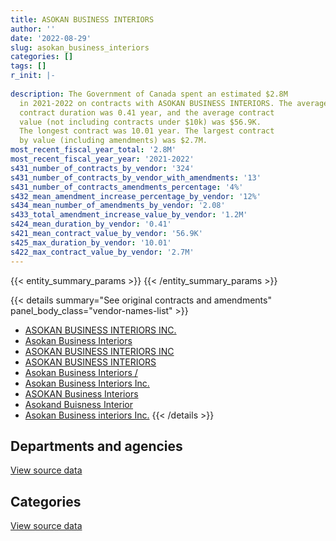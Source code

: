 ```yaml
---
title: ASOKAN BUSINESS INTERIORS
author: ''
date: '2022-08-29'
slug: asokan_business_interiors
categories: []
tags: []
r_init: |-
  
description: The Government of Canada spent an estimated $2.8M
  in 2021-2022 on contracts with ASOKAN BUSINESS INTERIORS. The average
  contract duration was 0.41 year, and the average contract
  value (not including contracts under $10k) was $56.9K.
  The longest contract was 10.01 year. The largest contract
  by value (including amendments) was $2.7M.
most_recent_fiscal_year_total: '2.8M'
most_recent_fiscal_year_year: '2021-2022'
s431_number_of_contracts_by_vendor: '324'
s431_number_of_contracts_by_vendor_with_amendments: '13'
s431_number_of_contracts_amendments_percentage: '4%'
s432_mean_amendment_increase_percentage_by_vendor: '12%'
s434_mean_number_of_amendments_by_vendor: '2.08'
s433_total_amendment_increase_value_by_vendor: '1.2M'
s424_mean_duration_by_vendor: '0.41'
s421_mean_contract_value_by_vendor: '56.9K'
s425_max_duration_by_vendor: '10.01'
s422_max_contract_value_by_vendor: '2.7M'
---
```


<script src="/rmarkdown-libs/htmlwidgets/htmlwidgets.js"></script>
<link href="/rmarkdown-libs/datatables-css/datatables-crosstalk.css" rel="stylesheet" />
<script src="/rmarkdown-libs/datatables-binding/datatables.js"></script>
<script src="/rmarkdown-libs/jquery/jquery-3.6.0.min.js"></script>
<link href="/rmarkdown-libs/dt-core-bootstrap/css/dataTables.bootstrap.min.css" rel="stylesheet" />
<link href="/rmarkdown-libs/dt-core-bootstrap/css/dataTables.bootstrap.extra.css" rel="stylesheet" />
<script src="/rmarkdown-libs/dt-core-bootstrap/js/jquery.dataTables.min.js"></script>
<script src="/rmarkdown-libs/dt-core-bootstrap/js/dataTables.bootstrap.min.js"></script>
<link href="/rmarkdown-libs/crosstalk/css/crosstalk.min.css" rel="stylesheet" />
<script src="/rmarkdown-libs/crosstalk/js/crosstalk.min.js"></script>
<script src="/rmarkdown-libs/htmlwidgets/htmlwidgets.js"></script>
<link href="/rmarkdown-libs/datatables-css/datatables-crosstalk.css" rel="stylesheet" />
<script src="/rmarkdown-libs/datatables-binding/datatables.js"></script>
<script src="/rmarkdown-libs/jquery/jquery-3.6.0.min.js"></script>
<link href="/rmarkdown-libs/dt-core-bootstrap/css/dataTables.bootstrap.min.css" rel="stylesheet" />
<link href="/rmarkdown-libs/dt-core-bootstrap/css/dataTables.bootstrap.extra.css" rel="stylesheet" />
<script src="/rmarkdown-libs/dt-core-bootstrap/js/jquery.dataTables.min.js"></script>
<script src="/rmarkdown-libs/dt-core-bootstrap/js/dataTables.bootstrap.min.js"></script>
<link href="/rmarkdown-libs/crosstalk/css/crosstalk.min.css" rel="stylesheet" />
<script src="/rmarkdown-libs/crosstalk/js/crosstalk.min.js"></script>

{{< entity_summary_params >}}
{{< /entity_summary_params >}}

{{< details summary="See original contracts and amendments" panel_body_class="vendor-names-list" >}}
- [ASOKAN BUSINESS INTERIORS INC.](https://search.open.canada.ca/en/ct/?sort=contract_value_f%20desc&page=1&search_text=%22ASOKAN%20BUSINESS%20INTERIORS%20INC.%22)
- [Asokan Business Interiors](https://search.open.canada.ca/en/ct/?sort=contract_value_f%20desc&page=1&search_text=%22Asokan%20Business%20Interiors%22)
- [ASOKAN BUSINESS INTERIORS INC](https://search.open.canada.ca/en/ct/?sort=contract_value_f%20desc&page=1&search_text=%22ASOKAN%20BUSINESS%20INTERIORS%20INC%22)
- [ASOKAN BUSINESS INTERIORS](https://search.open.canada.ca/en/ct/?sort=contract_value_f%20desc&page=1&search_text=%22ASOKAN%20BUSINESS%20INTERIORS%22)
- [Asokan Business Interiors /](https://search.open.canada.ca/en/ct/?sort=contract_value_f%20desc&page=1&search_text=%22Asokan%20Business%20Interiors%20%2f%22)
- [Asokan Business Interiors Inc.](https://search.open.canada.ca/en/ct/?sort=contract_value_f%20desc&page=1&search_text=%22Asokan%20Business%20Interiors%20Inc.%22)
- [ASOKAN Business Interiors](https://search.open.canada.ca/en/ct/?sort=contract_value_f%20desc&page=1&search_text=%22ASOKAN%20Business%20Interiors%22)
- [Asokand Buisness Interior](https://search.open.canada.ca/en/ct/?sort=contract_value_f%20desc&page=1&search_text=%22Asokand%20Buisness%20Interior%22)
- [Asokan Business interiors Inc.](https://search.open.canada.ca/en/ct/?sort=contract_value_f%20desc&page=1&search_text=%22Asokan%20Business%20interiors%20Inc.%22)
{{< /details >}}

## Departments and agencies

<div id="htmlwidget-1" style="width:100%;height:auto;" class="datatables html-widget"></div>
<script type="application/json" data-for="htmlwidget-1">{"x":{"style":"bootstrap","filter":"none","vertical":false,"data":[["<a href=\"/departments/aafc-aac/\">Agriculture and Agri-Food Canada<\/a>","<a href=\"/departments/aandc-aadnc/\">Crown-Indigenous Relations and Northern Affairs Canada<\/a>","<a href=\"/departments/atssc-scdata/\">Administrative Tribunals Support Service of Canada<\/a>","<a href=\"/departments/cas-satj/\">Courts Administration Service<\/a>","<a href=\"/departments/cgc-ccg/\">Canadian Grain Commission<\/a>","<a href=\"/departments/chrc-ccdp/\">Canadian Human Rights Commission<\/a>","<a href=\"/departments/cnsc-ccsn/\">Canadian Nuclear Safety Commission<\/a>","<a href=\"/departments/csc-scc/\">Correctional Service of Canada<\/a>","<a href=\"/departments/csps-efpc/\">Canada School of Public Service<\/a>","<a href=\"/departments/dfatd-maecd/\">Global Affairs Canada<\/a>","<a href=\"/departments/dfo-mpo/\">Fisheries and Oceans Canada<\/a>","<a href=\"/departments/dnd-mdn/\">National Defence<\/a>","<a href=\"/departments/elections/\">Elections Canada<\/a>","<a href=\"/departments/esdc-edsc/\">Employment and Social Development Canada<\/a>","<a href=\"/departments/ic/\">Innovation, Science and Economic Development Canada<\/a>","<a href=\"/departments/isc-sac/\">Indigenous Services Canada<\/a>","<a href=\"/departments/jus/\">Department of Justice Canada<\/a>","<a href=\"/departments/lac-bac/\">Library and Archives Canada<\/a>","<a href=\"/departments/nrcan-rncan/\">Natural Resources Canada<\/a>","<a href=\"/departments/nserc-crsng/\">Natural Sciences and Engineering Research Council of Canada<\/a>","<a href=\"/departments/ocol-clo/\">Office of the Commissioner of Official Languages<\/a>","<a href=\"/departments/opc-cpvp/\">Office of the Privacy Commissioner of Canada<\/a>","<a href=\"/departments/pbc-clcc/\">Parole Board of Canada<\/a>","<a href=\"/departments/pc/\">Parks Canada<\/a>","<a href=\"/departments/pch/\">Canadian Heritage<\/a>","<a href=\"/departments/pwgsc-tpsgc/\">Public Services and Procurement Canada<\/a>","<a href=\"/departments/ssc-spc/\">Shared Services Canada<\/a>","<a href=\"/departments/statcan/\">Statistics Canada<\/a>","<a href=\"/departments/tc/\">Transport Canada<\/a>","<a href=\"/departments/tsb-bst/\">Transportation Safety Board of Canada<\/a>","<a href=\"/departments/wd-deo/\">Western Economic Diversification Canada<\/a>"],[null,230748.86,null,72634.09,null,31802.72,null,null,null,157649.92,66360.17,11123.83,null,null,135807.09,141628.85,27691.55,null,11131.63,10345.15,23857.31,43235.14,56515.37,30974.64,null,3343520.45,348496.91,null,null,null,null],[null,63950.94,24278.05,300504.52,38802.51,null,null,null,null,283826.2,227755.13,null,10721.42,12367.27,132312.15,null,null,72039.17,null,24543.05,61258.67,null,24408.68,14427.47,83500.97,2099918.24,310059.75,276861.08,null,24742.76,17091.25],[null,13776.55,null,173861.95,null,null,null,12655.36,102658.67,78718.29,null,null,null,57139.93,133160.73,8835.53,null,null,null,null,null,null,null,18396,null,949076.66,189720.08,null,24780.9,17918.85,null],[46650.46,null,21788.51,384758.63,null,19481.2,159899.52,11735.95,null,57600.13,null,18589.41,null,160380.9,339421.49,107499.01,88296.44,20603.52,157341,null,null,null,null,null,null,957340.22,146461.43,72871.49,null,19890.68,null]],"container":"<table class=\"table table-striped table-hover row-border order-column display\">\n  <thead>\n    <tr>\n      <th>Department<\/th>\n      <th>2018-2019<\/th>\n      <th>2019-2020<\/th>\n      <th>2020-2021<\/th>\n      <th>2021-2022<\/th>\n    <\/tr>\n  <\/thead>\n<\/table>","options":{"order":[[4,"desc"]],"pageLength":10,"autoWidth":true,"columnDefs":[{"targets":1,"render":"function(data, type, row, meta) {\n    return type !== 'display' ? data : DTWidget.formatCurrency(data, \"$\", 2, 3, \",\", \".\", true, null);\n  }"},{"targets":2,"render":"function(data, type, row, meta) {\n    return type !== 'display' ? data : DTWidget.formatCurrency(data, \"$\", 2, 3, \",\", \".\", true, null);\n  }"},{"targets":3,"render":"function(data, type, row, meta) {\n    return type !== 'display' ? data : DTWidget.formatCurrency(data, \"$\", 2, 3, \",\", \".\", true, null);\n  }"},{"targets":4,"render":"function(data, type, row, meta) {\n    return type !== 'display' ? data : DTWidget.formatCurrency(data, \"$\", 2, 3, \",\", \".\", true, null);\n  }"},{"width":"16%","targets":[1,2,3,4]},{"className":"dt-right","targets":[1,2,3,4]}],"orderClasses":false}},"evals":["options.columnDefs.0.render","options.columnDefs.1.render","options.columnDefs.2.render","options.columnDefs.3.render"],"jsHooks":[]}</script>
<p class="text-right">
<a href="https://github.com/GoC-Spending/contracts-data/tree/main/data/out/vendors/asokan_business_interiors/summary_by_fiscal_year_by_department.csv" class="source-data-link btn btn-link">View source data</a>
</p>

## Categories

<div id="htmlwidget-2" style="width:100%;height:auto;" class="datatables html-widget"></div>
<script type="application/json" data-for="htmlwidget-2">{"x":{"style":"bootstrap","filter":"none","vertical":false,"data":[["<a href=\"/categories/facilities_and_construction/\">Facilities and construction<\/a>","<a href=\"/categories/office_management/\">Office management<\/a>","<a href=\"/categories/information_technology/\">Information technology<\/a>","<a href=\"/categories/transportation_and_logistics/\">Transportation and logistics<\/a>","<a href=\"/categories/industrial_products_and_services/\">Industrial products and services<\/a>"],[489123.35,2823471.95,10345.15,null,1420583.23],[891693.9,2713121.43,24543.05,29329.83,444681.07],[455010.44,1113359.38,null,102754.06,109575.61],[1243.16,2747011.7,null,11869.2,30485.92]],"container":"<table class=\"table table-striped table-hover row-border order-column display\">\n  <thead>\n    <tr>\n      <th>Category<\/th>\n      <th>2018-2019<\/th>\n      <th>2019-2020<\/th>\n      <th>2020-2021<\/th>\n      <th>2021-2022<\/th>\n    <\/tr>\n  <\/thead>\n<\/table>","options":{"order":[[4,"desc"]],"dom":"t","pageLength":30,"autoWidth":true,"columnDefs":[{"targets":1,"render":"function(data, type, row, meta) {\n    return type !== 'display' ? data : DTWidget.formatCurrency(data, \"$\", 2, 3, \",\", \".\", true, null);\n  }"},{"targets":2,"render":"function(data, type, row, meta) {\n    return type !== 'display' ? data : DTWidget.formatCurrency(data, \"$\", 2, 3, \",\", \".\", true, null);\n  }"},{"targets":3,"render":"function(data, type, row, meta) {\n    return type !== 'display' ? data : DTWidget.formatCurrency(data, \"$\", 2, 3, \",\", \".\", true, null);\n  }"},{"targets":4,"render":"function(data, type, row, meta) {\n    return type !== 'display' ? data : DTWidget.formatCurrency(data, \"$\", 2, 3, \",\", \".\", true, null);\n  }"},{"width":"16%","targets":[1,2,3,4]},{"className":"dt-right","targets":[1,2,3,4]}],"orderClasses":false,"lengthMenu":[10,25,30,50,100]}},"evals":["options.columnDefs.0.render","options.columnDefs.1.render","options.columnDefs.2.render","options.columnDefs.3.render"],"jsHooks":[]}</script>
<p class="text-right">
<a href="https://github.com/GoC-Spending/contracts-data/tree/main/data/out/vendors/asokan_business_interiors/summary_by_fiscal_year_by_category.csv" class="source-data-link btn btn-link">View source data</a>
</p>
